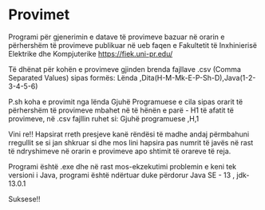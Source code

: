 # Provimet
Programi për gjenerimin e datave të provimeve bazuar në 
orarin e përhershëm të provimeve publikuar në ueb faqen 
e Fakultetit të Inxhinierisë Elektrike dhe Kompjuterike
https://fiek.uni-pr.edu/

Të dhënat për kohën e provimeve gjinden brenda fajllave
.csv (Comma Separated Values) sipas formës:
Lënda ,Dita(H-M-Mk-E-P-Sh-D),Java(1-2-3-4-5-6)

P.sh koha e provimit nga lënda Gjuhë Programuese e cila
sipas orarit të përhershëm të provimeve mbahet në të 
hënën e parë - H1 të afatit të provimeve, në .csv fajllin
ruhet si:
Gjuhë programuese ,H,1

Vini re!!
Hapsirat rreth presjeve kanë rëndësi të madhe andaj përmbahuni
rregullit se si jan shkruar si dhe mos lini hapsira pas numrit 
të javës në rast të ndryshimeve në orarin e provimeve apo shtimit
të orareve të reja.

Programi është .exe dhe në rast mos-ekzekutimi problemin e keni 
tek versioni i Java, programi është ndërtuar duke përdorur 
Java SE - 13 , jdk-13.0.1

Suksese!! 

